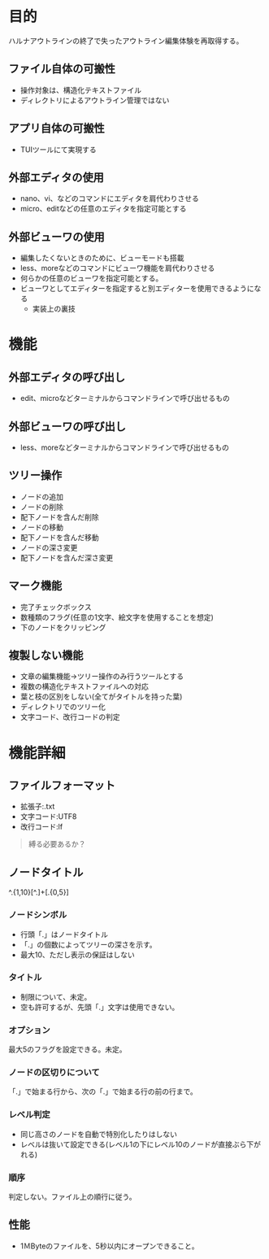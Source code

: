 # 目的
ハルナアウトラインの終了で失ったアウトライン編集体験を再取得する。

## ファイル自体の可搬性
- 操作対象は、構造化テキストファイル
- ディレクトリによるアウトライン管理ではない

## アプリ自体の可搬性
- TUIツールにて実現する

## 外部エディタの使用
- nano、vi、などのコマンドにエディタを肩代わりさせる
- micro、editなどの任意のエディタを指定可能とする

## 外部ビューワの使用
- 編集したくないときのために、ビューモードも搭載
- less、moreなどのコマンドにビューワ機能を肩代わりさせる
- 何らかの任意のビューワを指定可能とする。
- ビューワとしてエディターを指定すると別エディターを使用できるようになる
    - 実装上の裏技

# 機能

## 外部エディタの呼び出し
- edit、microなどターミナルからコマンドラインで呼び出せるもの

## 外部ビューワの呼び出し
- less、moreなどターミナルからコマンドラインで呼び出せるもの

## ツリー操作
- ノードの追加
- ノードの削除
- 配下ノードを含んだ削除
- ノードの移動
- 配下ノードを含んだ移動
- ノードの深さ変更
- 配下ノードを含んだ深さ変更

## マーク機能
- 完了チェックボックス
- 数種類のフラグ(任意の1文字、絵文字を使用することを想定)
- 下のノードをクリッピング

## 複製しない機能
- 文章の編集機能→ツリー操作のみ行うツールとする
- 複数の構造化テキストファイルへの対応
- 葉と枝の区別をしない(全てがタイトルを持った葉)
- ディレクトリでのツリー化
- 文字コード、改行コードの判定

# 機能詳細
## ファイルフォーマット
- 拡張子:.txt
- 文字コード:UTF8
- 改行コード:lf
> 縛る必要あるか？

## ノードタイトル
^\.{1,10}[^.]+\[.{0,5}\]

### ノードシンボル
- 行頭「.」はノードタイトル
- 「.」の個数によってツリーの深さを示す。
- 最大10、ただし表示の保証はしない

### タイトル
- 制限について、未定。
- 空も許可するが、先頭「.」文字は使用できない。

### オプション
最大5のフラグを設定できる。未定。

### ノードの区切りについて
「.」で始まる行から、次の「.」で始まる行の前の行まで。

### レベル判定
- 同じ高さのノードを自動で特別化したりはしない
- レベルは抜いて設定できる(レベル1の下にレベル10のノードが直接ぶら下がれる)

### 順序
判定しない。ファイル上の順行に従う。

## 性能
- 1ＭByteのファイルを、5秒以内にオープンできること。
